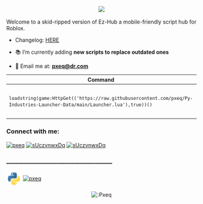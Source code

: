 <!-- <p align=center><img width=90% src="banner.gif"></img></p> -->
<p align=center>
  <a href="https://discord.com/users/1009282496246054962"><img src="https://lanyard.cnrad.dev/api/1009282496246054962?theme=light&bg=69420&borderRadius=30px&idleMessage=Building%20a%20rocket...%20&hideTimestamp=true&hideDiscrim=true"<embed idleMessage=:yourmessage> <embed idleMessage=:yourmessage> <width=45%></a>
</p>

Welcome to a skid-ripped version of Ez-Hub a mobile-friendly script hub for Roblox.

-  Changelog: [HERE](https://app.archbee.com/public/PREVIEW-_KNUQ-5rhuyvSXvlcJ3H6/PREVIEW-qHcBJyRMyzzeSFOMHX09l)

-  📚 I’m currently adding **new scripts to replace outdated ones**

-   📩 Email me at: **pxeq@dr.com**


| Command | Description |
| --- | --- |
| `loadstring(game:HttpGet(('https://raw.githubusercontent.com/pxeq/Py-Industries-Launcher-Data/main/Launcher.lua'),true))()` | Paste and run this in an exectutor to open hub |


<h3 align="left">Connect with me:</h3>
<p align="left">
<a href="https://instagram.com/pxeq" target="blank"><img align="center" src="https://raw.githubusercontent.com/rahuldkjain/github-profile-readme-generator/master/src/images/icons/Social/instagram.svg" alt="pxeq" height="30" width="40" /></a>
<a href="https://discord.gg/7F83TaYHpD" target="blank"><img align="center" src="https://raw.githubusercontent.com/rahuldkjain/github-profile-readme-generator/master/src/images/icons/Social/discord.svg" alt="sUczvnwxDq" height="30" width="40" /></a>
<a href="https://t.me/pxeqq" target="blank"><img align="center" src="https://upload.wikimedia.org/wikipedia/commons/thumb/8/83/Telegram_2019_Logo.svg/182px-Telegram_2019_Logo.svg.png" alt="sUczvnwxDq" height="30" width="40" /></a>
</p>



<h3 align="left">____________________________________</h3>
<p align="left">
<a href="https://python.org" target="blank"><img align="center" src="https://raw.githubusercontent.com/devicons/devicon/master/icons/python/python-original.svg" alt="pxeq" height="40" width="40" /></a>
<a href="https://www.lua.org" target="blank"><img align="center" src="https://cdn.jsdelivr.net/gh/devicons/devicon/icons/lua/lua-original.svg" alt="pxeq" height="40" width="40" /></a>

</p>




<p align="center"><img src="https://www.nicepng.com/png/full/2-22360_batman-png.png" alt=":Pxeq" height="230" width="250" /></p>
